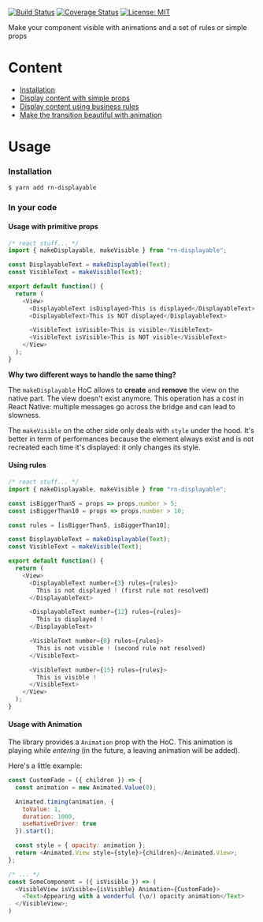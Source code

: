 [![Build Status](https://travis-ci.org/mfrachet/rn-displayable.svg?branch=master)](https://travis-ci.org/mfrachet/rn-displayable)
[![Coverage Status](https://coveralls.io/repos/github/mfrachet/rn-displayable/badge.svg?branch=master)](https://coveralls.io/github/mfrachet/rn-displayable?branch=master)
[![License: MIT](https://img.shields.io/badge/License-MIT-yellow.svg)](https://opensource.org/licenses/MIT)

Make your component visible with animations and a set of rules or simple props

# Content

- <a href="#installation">Installation</a>
- <a href="#props">Display content with simple props</a>
- <a href="#rules">Display content using business rules</a>
- <a href="#animation">Make the transition beautiful with animation</a>

# Usage

<h3 name="installation">Installation</h3>

```shell
$ yarn add rn-displayable
```

### In your code

<h4 name="props">Usage with primitive props</h4>

```javascript
/* react stuff... */
import { makeDisplayable, makeVisible } from "rn-displayable";

const DisplayableText = makeDisplayable(Text);
const VisibleText = makeVisible(Text);

export default function() {
  return (
    <View>
      <DisplayableText isDisplayed>This is displayed</DisplayableText>
      <DisplayableText>This is NOT displayed</DisplayableText>

      <VisibleText isVisible>This is visible</VisibleText>
      <VisibleText isVisible>This is NOT visible</VisibleText>
    </View>
  );
}
```

**Why two different ways to handle the same thing?**

The `makeDisplayable` HoC allows to **create** and **remove** the view on the native part. The view doesn't exist anymore. This operation has a cost in React Native: multiple messages go across the bridge and can lead to slowness.

The `makeVisible` on the other side only deals with `style` under the hood. It's better in term of performances because the element always exist and is not recreated each time it's displayed: it only changes its style.

<h4 name="rules">Using rules</h4>

```javascript
/* react stuff... */
import { makeDisplayable, makeVisible } from "rn-displayable";

const isBiggerThan5 = props => props.number > 5;
const isBiggerThan10 = props => props.number > 10;

const rules = [isBiggerThan5, isBiggerThan10];

const DisplayableText = makeDisplayable(Text);
const VisibleText = makeVisible(Text);

export default function() {
  return (
    <View>
      <DisplayableText number={3} rules={rules}>
        This is not displayed ! (first rule not resolved)
      </DisplayableText>

      <DisplayableText number={12} rules={rules}>
        This is displayed !
      </DisplayableText>

      <VisibleText number={8} rules={rules}>
        This is not visible ! (second rule not resolved)
      </VisibleText>

      <VisibleText number={15} rules={rules}>
        This is visible !
      </VisibleText>
    </View>
  );
}
```

<h4 name="animation">Usage with Animation</h4>

The library provides a `Animation` prop with the HoC. This animation is playing while _entering_ (in the future, a leaving animation will be added).

Here's a little example:

```javascript
const CustomFade = ({ children }) => {
  const animation = new Animated.Value(0);

  Animated.timing(animation, {
    toValue: 1,
    duration: 1000,
    useNativeDriver: true
  }).start();

  const style = { opacity: animation };
  return <Animated.View style={style}>{children}</Animated.View>;
};

/* ... */
const SomeComponent = ({ isVisible }) => (
  <VisibleView isVisible={isVisible} Animation={CustomFade}>
    <Text>Appearing with a wonderful (\o/) opacity animation</Text>
  </VisibleView>;
)
```

